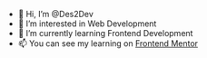 - 👋 Hi, I’m @Des2Dev
- 👀 I’m interested in Web Development
- 🌱 I’m currently learning Frontend Development
- 📫 You can see my learning on [Frontend Mentor](https://www.frontendmentor.io/profile/Des2Dev)
